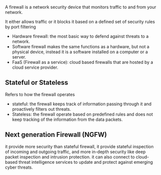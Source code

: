 A firewall is a network security device that monitors traffic to and from your network.

It either allows traffic or it blocks it based on a defined set of security rules by port filtering 
- Hardware firewall: the most basic way to defend against threats to a network.
- Software firewall makes the same functions as a hardware, but not a physical device, instead it is a software installed on a computer or a server.
- FaaS (Firewall as a service): cloud based firewalls that are hosted by a cloud service provider.

## Stateful or Stateless
Refers to how the firewall operates
- stateful: the firewall keeps track of information passing through it and proactively filters out threats.
- Stateless: the firewall operate based on predefined rules and does not keep tracking of the information from the data packets.

## Next generation Firewall (NGFW)
it provide more security than stateful firewall, it provide stateful inspection of incoming and outgoing traffic, and more in-depth security like deep packet inspection and intrusion protection.
it can also connect to cloud-based threat intelligence services to update and protect against emerging cyber threats.